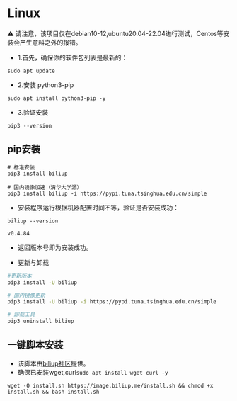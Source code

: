 # Linux


⚠ 请注意，该项目仅在debian10-12,ubuntu20.04-22.04进行测试，Centos等安装会产生意料之外的报错。



- 1.首先，确保你的软件包列表是最新的：
```
sudo apt update
```
- 2.安装 python3-pip
```
sudo apt install python3-pip -y
```
- 3.验证安装
```
pip3 --version
```
## pip安装
```
# 标准安装
pip3 install biliup

# 国内镜像加速（清华大学源）
pip3 install biliup -i https://pypi.tuna.tsinghua.edu.cn/simple
```
- 安装程序运行根据机器配置时间不等，验证是否安装成功：
```
biliup --version

v0.4.84
```
- 返回版本号即为安装成功。

- 更新与卸载
```bash
#更新版本
pip3 install -U biliup

# 国内镜像更新
pip3 install -U biliup -i https://pypi.tuna.tsinghua.edu.cn/simple

# 卸载工具
pip3 uninstall biliup
```
## 一键脚本安装
- 该脚本由[biliup社区](https://biliup.me)提供。
- 确保已安装wget,curl`sudo apt install wget curl -y`

```
wget -O install.sh https://image.biliup.me/install.sh && chmod +x install.sh && bash install.sh
```
